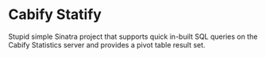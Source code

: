 # Cabify Statify

Stupid simple Sinatra project that supports quick in-built SQL queries on the Cabify Statistics server and provides a pivot table result set.

